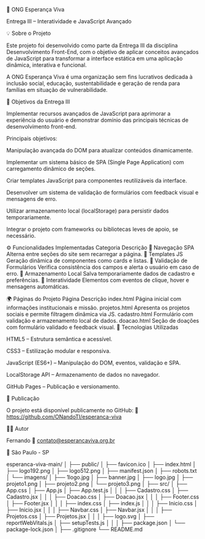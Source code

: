 🌿 ONG Esperança Viva

Entrega III – Interatividade e JavaScript Avançado

💡 Sobre o Projeto

Este projeto foi desenvolvido como parte da Entrega III da disciplina Desenvolvimento Front-End, com o objetivo de aplicar conceitos avançados de JavaScript para transformar a interface estática em uma aplicação dinâmica, interativa e funcional.

A ONG Esperança Viva é uma organização sem fins lucrativos dedicada à inclusão social, educação, sustentabilidade e geração de renda para famílias em situação de vulnerabilidade.

🎯 Objetivos da Entrega III

Implementar recursos avançados de JavaScript para aprimorar a experiência do usuário e demonstrar domínio das principais técnicas de desenvolvimento front-end.

Principais objetivos:

Manipulação avançada do DOM para atualizar conteúdos dinamicamente.

Implementar um sistema básico de SPA (Single Page Application) com carregamento dinâmico de seções.

Criar templates JavaScript para componentes reutilizáveis da interface.

Desenvolver um sistema de validação de formulários com feedback visual e mensagens de erro.

Utilizar armazenamento local (localStorage) para persistir dados temporariamente.

Integrar o projeto com frameworks ou bibliotecas leves de apoio, se necessário.

⚙️ Funcionalidades Implementadas
Categoria	Descrição
🧭 Navegação SPA	Alterna entre seções do site sem recarregar a página.
🧩 Templates JS	Geração dinâmica de componentes como cards e listas.
📝 Validação de Formulários	Verifica consistência dos campos e alerta o usuário em caso de erro.
💾 Armazenamento Local	Salva temporariamente dados de cadastro e preferências.
🔄 Interatividade	Elementos com eventos de clique, hover e mensagens automáticas.

🌍 Páginas do Projeto
Página	Descrição
index.html	Página inicial com informações institucionais e missão.
projetos.html	Apresenta os projetos sociais e permite filtragem dinâmica via JS.
cadastro.html	Formulário com validação e armazenamento local de dados.
doacao.html	Seção de doações com formulário validado e feedback visual.
🧰 Tecnologias Utilizadas

HTML5 – Estrutura semântica e acessível.

CSS3 – Estilização modular e responsiva.

JavaScript (ES6+) – Manipulação do DOM, eventos, validação e SPA.

LocalStorage API – Armazenamento de dados no navegador.

GitHub Pages – Publicação e versionamento.

🚀 Publicação

O projeto está disponível publicamente no GitHub:
🔗 https://github.com/ONandoTI/esperanca-viva

👨‍💻 Autor

Fernando
📧 contato@esperancaviva.org.br

📍 São Paulo - SP

esperanca-viva-main/
│
├── public/
│   ├── favicon.ico
│   ├── index.html
│   ├── logo192.png
│   ├── logo512.png
│   ├── manifest.json
│   ├── robots.txt
│   └── imagens/
│       ├── 1logo.jpg
│       ├── banner.jpg
│       ├── logo.jpg
│       ├── projeto1.png
│       ├── projeto2.png
│       └── projeto3.png
│
├── src/
│   ├── App.css
│   ├── App.js
│   ├── App.test.js
│   │
│   ├── Cadastro.css
│   ├── Cadastro.jsx
│   │
│   ├── Doacao.css
│   ├── Doacao.jsx
│   │
│   ├── Footer.css
│   ├── Footer.jsx
│   │
│   ├── index.css
│   ├── index.js
│   │
│   ├── Inicio.css
│   ├── Inicio.jsx
│   │
│   ├── Navbar.css
│   ├── Navbar.jsx
│   │
│   ├── Projetos.css
│   ├── Projetos.jsx
│   │
│   ├── logo.svg
│   ├── reportWebVitals.js
│   ├── setupTests.js
│   │
│   ├── package.json
│   └── package-lock.json
│
├── .gitignore
└── README.md